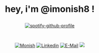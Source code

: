 # <p align="center"> hey, i'm @imonish8 ! </p>

<div align="center">
  
[![spotify-github-profile](https://spotify-github-profile.vercel.app/api/view?uid=31nbe5jslopjjehbj3mb7vdpkjza&cover_image=true&theme=novatorem&show_offline=false&background_color=121212&interchange=true&bar_color=919191&bar_color_cover=false)](https://spotify-github-profile.vercel.app/api/view?uid=31nbe5jslopjjehbj3mb7vdpkjza&redirect=true)

</div>

&nbsp;<div align="center"> 
<a href='https://monishnule.dev' target="_blank"><img alt='Monish' src='https://img.shields.io/badge/Website-MN8-100000?style=flat&logo=Monish&logoColor=BA0001&labelColor=299FFF&color=7CFF01'/></a>
[![Linkedin](https://img.shields.io/badge/linked-in-369?style=flat-square&logo=linkedin&logoColor=white&color=blue)](#)
[![E-Mail](https://img.shields.io/badge/email-reveal-2a8?style=flat-square&logo=gmail&logoColor=white)](https://imonish8.github.io/reveal-email/)
![](https://komarev.com/ghpvc/?username=your-github-imonish8)
</div>


